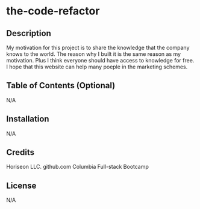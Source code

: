 # the-code-refactor

## Description

My motivation for this project is to share the knowledge that the company knows to the world.
The reason why I built it is the same reason as my motivation. Plus I think everyone should have access to knowledge for free.
I hope that this website can help many poeple in the marketing schemes.

## Table of Contents (Optional)
N/A
## Installation

N/A

## Credits

Horiseon LLC.
github.com
Columbia Full-stack Bootcamp

## License

N/A
